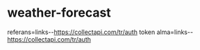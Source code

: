 # weather-forecast

referans=links--https://collectapi.com/tr/auth
token alma=links--https://collectapi.com/tr/auth

